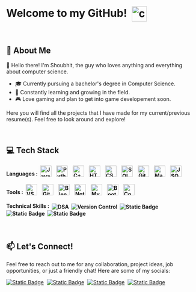 # Welcome to my GitHub!&nbsp;&nbsp;<img src="https://cdn.discordapp.com/attachments/902557789598154792/902558046557982830/cat-satre.gif?ex=663c2eef&is=663add6f&hm=4eb9a152d0d7165a01aa1b41c20ad2c7367104d244aa94beb1f5d617c0d094bf&" height=40px style="vertical-align: middle;" title="cat"/>
<br>

## 🌟 About Me
👋 Hello there! I'm Shoubhit, the guy who loves anything and everything about computer science. 
- 🎓 Currently pursuing a bachelor's degree in Computer Science. 
- 🌱 Constantly learning and growing in the field. 
- 🎮 Love gaming and plan to get into game developement soon.

Here you will find all the projects that I have made for my current/previous resume(s). Feel free to look around and explore!

<br>

## 💻 Tech Stack
#### Languages :&nbsp;&nbsp;<img src="https://cdn.jsdelivr.net/gh/devicons/devicon@latest/icons/java/java-original.svg" height=30px style="vertical-align: bottom;" title="Java"/>&nbsp;&nbsp;&nbsp;&nbsp;<img src="https://cdn.jsdelivr.net/gh/devicons/devicon@latest/icons/python/python-original.svg" height=30px style="vertical-align: bottom;" title="Python"/>&nbsp;&nbsp;&nbsp;&nbsp;<img src="https://cdn.jsdelivr.net/gh/devicons/devicon@latest/icons/cplusplus/cplusplus-original.svg" height=30px style="vertical-align: bottom;" title="C++/Cpp"/>&nbsp;&nbsp;&nbsp;&nbsp;<img src="https://cdn.jsdelivr.net/gh/devicons/devicon@latest/icons/html5/html5-original.svg" height=30px style="vertical-align: bottom;" title="HTML"/>&nbsp;&nbsp;&nbsp;&nbsp;<img src="https://cdn.jsdelivr.net/gh/devicons/devicon@latest/icons/css3/css3-original.svg" height=30px style="vertical-align: bottom;" title="CSS"/>&nbsp;&nbsp;&nbsp;&nbsp;<img src="https://cdn.jsdelivr.net/gh/devicons/devicon@latest/icons/azuresqldatabase/azuresqldatabase-original.svg" height=30px style="vertical-align: bottom;" title="SQL"/>&nbsp;&nbsp;&nbsp;&nbsp;<img src="https://cdn.jsdelivr.net/gh/devicons/devicon@latest/icons/git/git-original.svg" height=30px style="vertical-align: bottom;" title="Git"/>&nbsp;&nbsp;&nbsp;&nbsp;<img src="https://cdn.jsdelivr.net/gh/devicons/devicon@latest/icons/markdown/markdown-original.svg" height=30px style="vertical-align: bottom;" title="Markdown"/>&nbsp;&nbsp;&nbsp;&nbsp;<img src="https://cdn.jsdelivr.net/gh/devicons/devicon@latest/icons/json/json-original.svg" height=30px style="vertical-align: bottom;" title="JSON"/>

#### Tools :&nbsp;&nbsp;<img src="https://cdn.jsdelivr.net/gh/devicons/devicon@latest/icons/vscode/vscode-original.svg" height=30px style="vertical-align: bottom;" title="VSCode"/>&nbsp;&nbsp;&nbsp;&nbsp;<img src="https://cdn.jsdelivr.net/gh/devicons/devicon@latest/icons/github/github-original.svg" height=30px style="vertical-align: bottom;" title="GitHub"/>&nbsp;&nbsp;&nbsp;&nbsp;<img src="https://cdn.jsdelivr.net/gh/devicons/devicon@latest/icons/blender/blender-original.svg" height=30px style="vertical-align: bottom;" title="Blender"/>&nbsp;&nbsp;&nbsp;&nbsp;<img src="https://cdn.jsdelivr.net/gh/devicons/devicon@latest/icons/notion/notion-original.svg" height=30px style="vertical-align: bottom;" title="Notion"/>&nbsp;&nbsp;&nbsp;&nbsp;<img src="https://cdn.jsdelivr.net/gh/devicons/devicon@latest/icons/mysql/mysql-original.svg" height=30px style="vertical-align: bottom;" title="MySQL"/>&nbsp;&nbsp;&nbsp;&nbsp;<img src="https://cdn.jsdelivr.net/gh/devicons/devicon@latest/icons/bootstrap/bootstrap-original.svg" height=30px style="vertical-align: bottom;" title="Bootstrap"/>&nbsp;&nbsp;&nbsp;&nbsp;<img src="https://cdn.jsdelivr.net/gh/devicons/devicon@latest/icons/codepen/codepen-original.svg" height=30px style="vertical-align: bottom;" title="Codepen"/> 

#### Technical Skills :&nbsp;&nbsp;<img alt="DSA" src="https://img.shields.io/badge/Data%20Structures%20and%20Algorithm%20(Currently%20Learning)-darkslategray" style="vertical-align: middle;">&nbsp;&nbsp;<img alt="Version Control" src="https://img.shields.io/badge/Version%20Control-C6C5B9" style="vertical-align: middle;">&nbsp;&nbsp;<img alt="Static Badge" src="https://img.shields.io/badge/API%20Integration-FE5E41" style="vertical-align: middle;">&nbsp;&nbsp;<img alt="Static Badge" src="https://img.shields.io/badge/Debugging-330F0A" style="vertical-align: middle;">&nbsp;&nbsp;<img alt="Static Badge" src="https://img.shields.io/badge/Frameworks-FDFDFF" style="vertical-align: middle;">

<br>

## 📫 Let's Connect!
Feel free to reach out to me for any collaboration, project ideas, job opportunities, or just a friendly chat! Here are some of my socials:

[<img alt="Static Badge" src="https://img.shields.io/badge/LinkedIn-blue?style=for-the-badge&logo=linkedin">](https://www.linkedin.com/in/shoubhit-jamadhiar-90049a241/)&nbsp;&nbsp;[<img alt="Static Badge" src="https://img.shields.io/badge/Instagram-pink?style=for-the-badge&logo=Instagram">](https://www.instagram.com/amiableshob/)&nbsp;&nbsp;[<img alt="Static Badge" src="https://img.shields.io/badge/HackerRank-black?style=for-the-badge&logo=hackerrank&logoSize=10">](https://www.hackerrank.com/profile/shoubhit2090)&nbsp;&nbsp;[<img alt="Static Badge" src="https://img.shields.io/badge/LeetCode-grey?style=for-the-badge&logo=leetcode">](https://leetcode.com/u/Shoubhit/)
